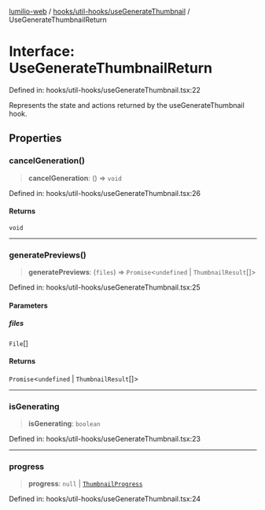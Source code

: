 [lumilio-web](../../../../modules.md) / [hooks/util-hooks/useGenerateThumbnail](../index.md) / UseGenerateThumbnailReturn

# Interface: UseGenerateThumbnailReturn

Defined in: hooks/util-hooks/useGenerateThumbnail.tsx:22

Represents the state and actions returned by the useGenerateThumbnail hook.

## Properties

### cancelGeneration()

> **cancelGeneration**: () => `void`

Defined in: hooks/util-hooks/useGenerateThumbnail.tsx:26

#### Returns

`void`

***

### generatePreviews()

> **generatePreviews**: (`files`) => `Promise`\<`undefined` \| `ThumbnailResult`[]\>

Defined in: hooks/util-hooks/useGenerateThumbnail.tsx:25

#### Parameters

##### files

`File`[]

#### Returns

`Promise`\<`undefined` \| `ThumbnailResult`[]\>

***

### isGenerating

> **isGenerating**: `boolean`

Defined in: hooks/util-hooks/useGenerateThumbnail.tsx:23

***

### progress

> **progress**: `null` \| [`ThumbnailProgress`](ThumbnailProgress.md)

Defined in: hooks/util-hooks/useGenerateThumbnail.tsx:24
